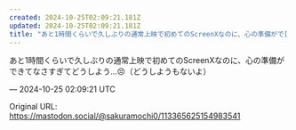 ```yaml
---
created: 2024-10-25T02:09:21.181Z
updated: 2024-10-25T02:09:21.181Z
title: "あと1時間くらいで久しぶりの通常上映で初めてのScreenXなのに、心の準備がで[...]"
---
```


<p>あと1時間くらいで久しぶりの通常上映で初めてのScreenXなのに、心の準備ができてなさすぎてどうしよう…😣（どうしようもないよ）</p>

&mdash; 2024-10-25 02:09:21 UTC

Original URL: https://mastodon.social/@sakuramochi0/113365625154983541
